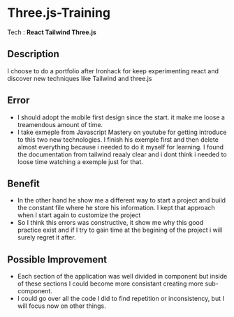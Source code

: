 # Three.js-Training

Tech : **React Tailwind Three.js** 

## Description

I choose to do a portfolio after Ironhack for keep experimenting react and discover new techniques like Tailwind and three.js

## Error

- I should adopt the mobile first design since the start. it make me loose a treamendous amount of time.
- I take exmeple from Javascript Mastery on youtube for getting introduce to this two new technologies. I finish his exemple first and then delete almost everything because i needed to do it myself for learning. I found the documentation from tailwind reaaly clear and i dont think i needed to loose time watching a exemple just for that.

## Benefit

- In the other hand he show me a different way to start a project and build the constant file where he store his information. I kept that approach when I start again to customize the project
- So I think this errors was constructive, it show me why this good practice exist and if I try to gain time at the begining of the project i will surely regret it after.

## Possible Improvement

- Each section of the application was well divided in component but inside of these sections I could become more consistant creating more sub-component.
- I could go over all the code I did to find repetition or inconsistency, but I will focus now on other things.
